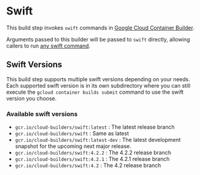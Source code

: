 # Swift

This build step invokes `swift` commands in [Google Cloud Container Builder](https://cloud.google.com/container-builder/).

Arguments passed to this builder will be passed to `swift` directly,
allowing callers to run [any swift command](https://swift.org/lldb/).

## Swift Versions

This build step supports multiple swift versions depending on your needs.
Each supported swift version is in its own subdirectory where you can still execute the  `gcloud container builds submit` command
to use the swift version you choose.

### Available swift versions
- `gcr.io/cloud-builders/swift:latest` : The latest release branch
- `gcr.io/cloud-builders/swift` : Same as latest
- `gcr.io/cloud-builders/swift:latest-dev` : The latest development snapshot for the upcoming next major release.
- `gcr.io/cloud-builders/swift:4.2.2` :  The 4.2.2 release branch 
- `gcr.io/cloud-builders/swift:4.2.1` : The 4.2.1 release branch
- `gcr.io/cloud-builders/swift:4.2` : The 4.2 release branch